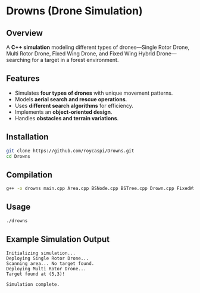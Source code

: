 # Drowns (Drone Simulation)

## Overview
A **C++ simulation** modeling different types of drones—Single Rotor Drone, Multi Rotor Drone, Fixed Wing Drone, and Fixed Wing Hybrid Drone—searching for a target in a forest environment.

## Features
- Simulates **four types of drones** with unique movement patterns.
- Models **aerial search and rescue operations**.
- Uses **different search algorithms** for efficiency.
- Implements an **object-oriented design**.
- Handles **obstacles and terrain variations**.

## Installation
```bash
git clone https://github.com/roycaspi/Drowns.git
cd Drowns
```

## Compilation
```bash
g++ -o drowns main.cpp Area.cpp BSNode.cpp BSTree.cpp Drown.cpp FixedWingDrone.cpp FixedWingHybridDrone.cpp Forest.cpp MultiRotorDrone.cpp SingleRotorDrone.cpp Vector.cpp
```

## Usage
```bash
./drowns
```

## Example Simulation Output
```
Initializing simulation...
Deploying Single Rotor Drone...
Scanning area... No target found.
Deploying Multi Rotor Drone...
Target found at (5,3)!

Simulation complete.
```
